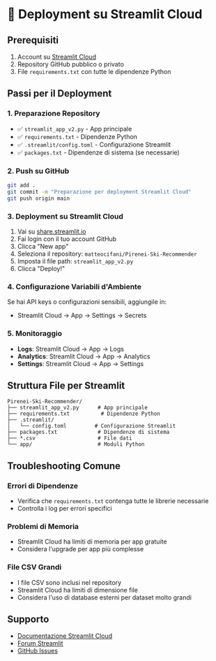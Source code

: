 # 🚀 Deployment su Streamlit Cloud

## Prerequisiti
1. Account su [Streamlit Cloud](https://streamlit.io/cloud)
2. Repository GitHub pubblico o privato
3. File `requirements.txt` con tutte le dipendenze Python

## Passi per il Deployment

### 1. Preparazione Repository
- ✅ `streamlit_app_v2.py` - App principale
- ✅ `requirements.txt` - Dipendenze Python
- ✅ `.streamlit/config.toml` - Configurazione Streamlit
- ✅ `packages.txt` - Dipendenze di sistema (se necessarie)

### 2. Push su GitHub
```bash
git add .
git commit -m "Preparazione per deployment Streamlit Cloud"
git push origin main
```

### 3. Deployment su Streamlit Cloud
1. Vai su [share.streamlit.io](https://share.streamlit.io)
2. Fai login con il tuo account GitHub
3. Clicca "New app"
4. Seleziona il repository: `matteocifani/Pirenei-Ski-Recommender`
5. Imposta il file path: `streamlit_app_v2.py`
6. Clicca "Deploy!"

### 4. Configurazione Variabili d'Ambiente
Se hai API keys o configurazioni sensibili, aggiungile in:
- Streamlit Cloud → App → Settings → Secrets

### 5. Monitoraggio
- **Logs**: Streamlit Cloud → App → Logs
- **Analytics**: Streamlit Cloud → App → Analytics
- **Settings**: Streamlit Cloud → App → Settings

## Struttura File per Streamlit
```
Pirenei-Ski-Recommender/
├── streamlit_app_v2.py      # App principale
├── requirements.txt          # Dipendenze Python
├── .streamlit/
│   └── config.toml         # Configurazione Streamlit
├── packages.txt             # Dipendenze di sistema
├── *.csv                    # File dati
└── app/                     # Moduli Python
```

## Troubleshooting Comune

### Errori di Dipendenze
- Verifica che `requirements.txt` contenga tutte le librerie necessarie
- Controlla i log per errori specifici

### Problemi di Memoria
- Streamlit Cloud ha limiti di memoria per app gratuite
- Considera l'upgrade per app più complesse

### File CSV Grandi
- I file CSV sono inclusi nel repository
- Streamlit Cloud ha limiti di dimensione file
- Considera l'uso di database esterni per dataset molto grandi

## Supporto
- [Documentazione Streamlit Cloud](https://docs.streamlit.io/streamlit-community-cloud)
- [Forum Streamlit](https://discuss.streamlit.io/)
- [GitHub Issues](https://github.com/streamlit/streamlit/issues)
